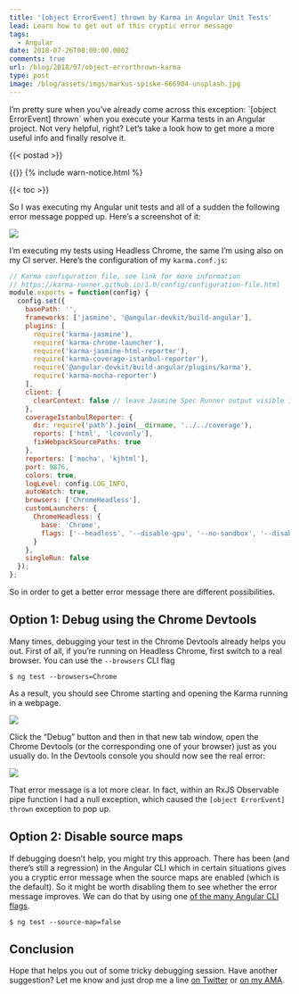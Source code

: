 ```yaml
---
title: '[object ErrorEvent] thrown by Karma in Angular Unit Tests'
lead: Learn how to get out of this cryptic error message
tags:
  - Angular
date: 2018-07-26T00:00:00.000Z
comments: true
url: /blog/2018/07/object-errorthrown-karma
type: post
image: /blog/assets/imgs/markus-spiske-666904-unsplash.jpg
---
```


<div class="article-intro">
	I’m pretty sure when you’ve already come across this exception: `[object ErrorEvent] thrown` when you execute your Karma tests in an Angular project. Not very helpful, right? Let’s take a look how to get more a more useful info and finally resolve it.
</div>

{{< postad >}}

{{<warn-notice message="Contents are based on Angular version >= 6.0.0" >}} {%
include warn-notice.html %}

{{< toc >}}


So I was executing my Angular unit tests and all of a sudden the following error message popped up. Here’s a screenshot of it:

![](https://d2mxuefqeaa7sj.cloudfront.net/s_CDA7EC56E6EEF97748FB76CE8CF4B3208394D402B9B39248A7980D76F9E14CA7_1532328706431_image.png)


I’m executing my tests using Headless Chrome, the same I’m using also on my CI server. Here’s the configuration of my `karma.conf.js`:

```javascript
// Karma configuration file, see link for more information
// https://karma-runner.github.io/1.0/config/configuration-file.html
module.exports = function(config) {
  config.set({
    basePath: '',
    frameworks: ['jasmine', '@angular-devkit/build-angular'],
    plugins: [
      require('karma-jasmine'),
      require('karma-chrome-launcher'),
      require('karma-jasmine-html-reporter'),
      require('karma-coverage-istanbul-reporter'),
      require('@angular-devkit/build-angular/plugins/karma'),
      require('karma-mocha-reporter')
    ],
    client: {
      clearContext: false // leave Jasmine Spec Runner output visible in browser
    },
    coverageIstanbulReporter: {
      dir: require('path').join(__dirname, '../../coverage'),
      reports: ['html', 'lcovonly'],
      fixWebpackSourcePaths: true
    },
    reporters: ['mocha', 'kjhtml'],
    port: 9876,
    colors: true,
    logLevel: config.LOG_INFO,
    autoWatch: true,
    browsers: ['ChromeHeadless'],
    customLaunchers: {
      ChromeHeadless: {
        base: 'Chrome',
        flags: ['--headless', '--disable-gpu', '--no-sandbox', '--disable-extensions', '--remote-debugging-port=9222']
      }
    },
    singleRun: false
  });
};
```
    
So in order to get a better error message there are different possibilities.

## Option 1: Debug using the Chrome Devtools

Many times, debugging your test in the Chrome Devtools already helps you out. First of all, if you’re running on Headless Chrome, first switch to a real browser. You can use the `--browsers` CLI flag


    $ ng test --browsers=Chrome

As a result, you should see Chrome starting and opening the Karma running in a webpage.

![](https://d2mxuefqeaa7sj.cloudfront.net/s_CDA7EC56E6EEF97748FB76CE8CF4B3208394D402B9B39248A7980D76F9E14CA7_1532329037425_image.png)


Click the “Debug” button and then in that new tab window, open the Chrome Devtools (or the corresponding one of your browser) just as you usually do. In the Devtools console you should now see the real error:


![](https://d2mxuefqeaa7sj.cloudfront.net/s_CDA7EC56E6EEF97748FB76CE8CF4B3208394D402B9B39248A7980D76F9E14CA7_1532329138883_image.png)


That error message is a lot more clear. In fact, within an RxJS Observable pipe function I had a null exception, which caused the `[object ErrorEvent] thrown` exception to pop up.

## Option 2: Disable source maps

If debugging doesn’t help, you might try this approach. There has been (and there’s still a regression) in the Angular CLI which in certain situations gives you a cryptic error message when the source maps are enabled (which is the default). So it might be worth disabling them to see whether the error message improves. We can do that by using one [of the many Angular CLI flags](https://github.com/angular/angular-cli/wiki/test).


    $ ng test --source-map=false


## Conclusion

Hope that helps you out of some tricky debugging session. Have another suggestion? Let me know and just drop me a line [on Twitter](https://twitter.com/juristr) or [on my AMA](https://github.com/juristr/ama).
